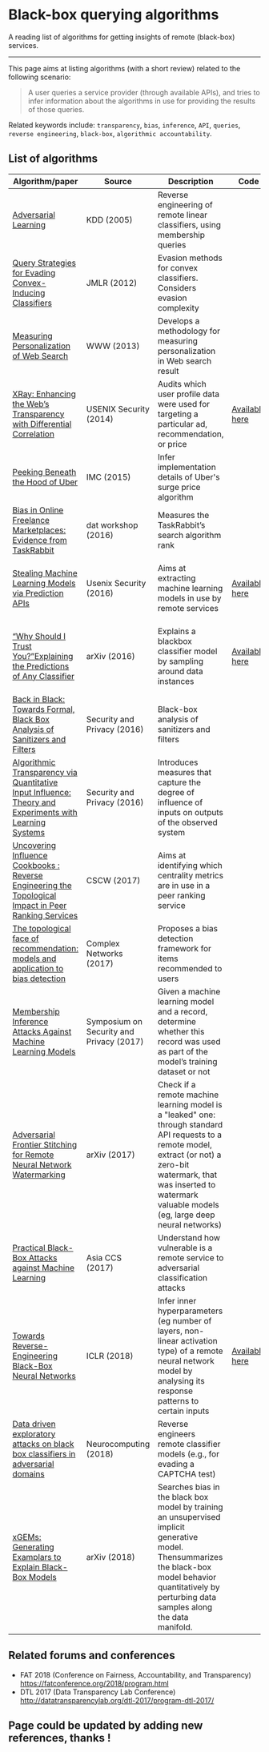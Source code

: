 # Black-box querying algorithms

A reading list of algorithms for getting insights of remote (black-box) services.

----------

This page aims at listing algorithms (with a short review) related to the following scenario:

> A user queries a service provider (through available APIs),  and tries to infer information about the algorithms in use for providing the results of those queries.

Related keywords include: `transparency`, `bias`, `inference`, `API`, `queries`, `reverse engineering`, `black-box`, `algorithmic accountability`.

## List of algorithms

| Algorithm/paper | Source | Description | Code | Test |
| --------------- | ------ | ----------- | ---- | ---- |
| [Adversarial Learning](https://dl.acm.org/citation.cfm?id=1081950) | KDD (2005) | Reverse engineering of remote linear classifiers, using membership queries |  | Experimented (locally) on mail spam classifiers |
| [Query Strategies for Evading Convex-Inducing Classifiers](http://www.jmlr.org/papers/v13/nelson12a.html) | JMLR (2012) | Evasion methods for convex classifiers. Considers evasion complexity |  |  |
| [Measuring Personalization of Web Search](https://dl.acm.org/citation.cfm?id=2488435) | WWW (2013) | Develops a methodology for measuring personalization in Web search result |  | Experimented on Google Web Search |
| [XRay: Enhancing the Web’s Transparency with Differential Correlation](https://www.usenix.org/node/184394) | USENIX Security (2014) | Audits which user profile data were used for targeting a particular ad, recommendation, or price | [ Available here](https://xray.cs.columbia.edu/) | Demonstrated using Gmail, Youtube, and Amazon recommendation services |
| [Peeking Beneath the Hood of Uber ](https://dl.acm.org/citation.cfm?id=2815681) | IMC (2015) | Infer implementation details of Uber's surge price algorithm |  | Four weeks of data from Uber (from 43  copies  of  the  Uber  app) |
| [Bias in Online Freelance Marketplaces: Evidence from TaskRabbit](http://datworkshop.org/papers/dat16-final22.pdf) | dat workshop (2016) | Measures the TaskRabbit’s search algorithm rank |  | Crawled TaskRabbit website |
| [Stealing Machine Learning Models via Prediction APIs](https://www.usenix.org/conference/usenixsecurity16/technical-sessions/presentation/tramer) | Usenix Security (2016) | Aims at extracting machine learning models in use by remote services | [Available here](https://github.com/ftramer/Steal-ML) | Demonstrated on BigMl and Amazon Machine Learning services |
| [“Why Should I Trust You?”Explaining the Predictions of Any Classifier](https://arxiv.org/pdf/1602.04938v3.pdf) | arXiv (2016) | Explains a blackbox classifier model by sampling around data instances | [Available here](https://github.com/marcotcr/lime-experiments) | Experimented on religion newsgroup aond on multi-momain sentiment datasets |
| [Back in Black: Towards Formal, Black Box Analysis of Sanitizers and Filters](http://ieeexplore.ieee.org/document/7546497/) | Security and Privacy (2016) | Black-box analysis of  sanitizers  and  filters |  |  |
| [Algorithmic Transparency via Quantitative Input Influence: Theory and Experiments with Learning Systems](http://ieeexplore.ieee.org/document/7546525/) | Security and Privacy (2016) | Introduces measures that  capture  the  degree  of  influence  of  inputs  on  outputs  of the observed system |  | Tested inhouse on machine learning models on two datasets |
| [ Uncovering Influence Cookbooks : Reverse Engineering the Topological Impact in Peer Ranking Services](https://dl.acm.org/authorize.cfm?key=N21772) | CSCW (2017) | Aims at identifying which centrality metrics are in use in a peer ranking service |  |  |
| [ The topological face of recommendation: models and application to bias detection](https://arxiv.org/abs/1704.08991) | Complex Networks (2017)| Proposes a bias detection framework for items recommended to users |  | Tested on Youtube crawls |
| [ Membership Inference Attacks Against Machine Learning Models ](http://ieeexplore.ieee.org/document/7958568/) | Symposium on Security and Privacy (2017) | Given  a  machine  learning model and a record, determine whether this record was used as part of the model’s training dataset or not |  | Tested using Amazon ML and Google Prediction API |
| [ Adversarial Frontier Stitching for Remote Neural Network Watermarking ](https://arxiv.org/abs/1711.01894) | arXiv (2017) | Check if a remote machine learning model is a "leaked" one: through standard API requests to a remote model, extract (or not) a zero-bit watermark, that was inserted to watermark valuable models (eg, large deep neural networks) |  |  |
| [Practical Black-Box Attacks against Machine Learning](https://dl.acm.org/citation.cfm?id=3053009) | Asia CCS (2017)| Understand how vulnerable is a remote service to adversarial classification attacks |  | Tested against  Amazon and Google classification APIs |
| [Towards Reverse-Engineering Black-Box Neural Networks](https://arxiv.org/abs/1711.01768) | ICLR (2018)| Infer inner hyperparameters (eg number of layers, non-linear activation type) of a remote neural network model by analysing its response patterns to certain inputs | [Available here](https://github.com/coallaoh/WhitenBlackBox) |  |
| [Data driven exploratory attacks on black box classifiers in adversarial domains](https://www.sciencedirect.com/science/article/pii/S092523121830136X) | Neurocomputing (2018) | Reverse engineers remote classifier models (e.g., for evading a CAPTCHA test) |  | Tested on Google Cloud Prediction API  |
| [xGEMs: Generating Examplars to Explain Black-Box Models](https://arxiv.org/pdf/1806.08867.pdf) | arXiv (2018) | Searches bias in the black box model by training an unsupervised implicit generative model. Thensummarizes the black-box model behavior quantitatively by perturbing data samples along the data manifold. |  | Tested on Resnet models  |

## Related forums and conferences
* FAT 2018 (Conference on Fairness, Accountability, and Transparency) https://fatconference.org/2018/program.html
* DTL 2017 (Data Transparency Lab Conference) http://datatransparencylab.org/dtl-2017/program-dtl-2017/

## Page could be updated by adding new references, thanks !
